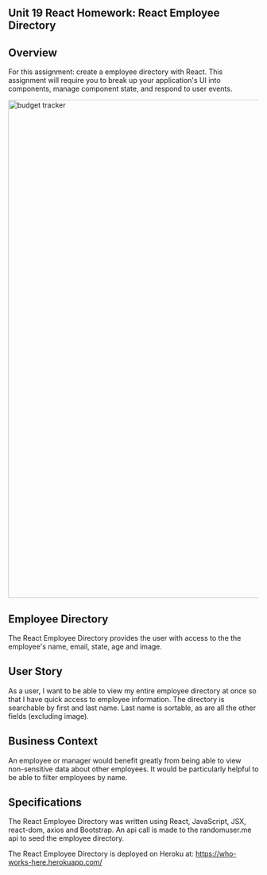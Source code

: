 ## Unit 19 React Homework: React Employee Directory

## Overview
For this assignment: create a employee directory with React. This assignment will require you to break up your application's UI into components, manage component state, and respond to user events.

<img width="1000" alt="budget tracker" src="https://github.com/ngalter/budget/blob/master/directory.png">

## Employee Directory 
The React Employee Directory provides the user with access to the the employee's name, email, state, age and image.

## User Story
As a user, I want to be able to view my entire employee directory at once so that I have quick access to employee information. The directory is searchable by first and last name.  Last name is sortable, as are all the other fields (excluding image).

## Business Context
An employee or manager would benefit greatly from being able to view non-sensitive data about other employees. It would be particularly helpful to be able to filter employees by name.

## Specifications
The React Employee Directory was written using React, JavaScript, JSX, react-dom, axios and Bootstrap.  An api call is made to the randomuser.me api to seed the employee directory.

The React Employee Directory is deployed on Heroku at: https://who-works-here.herokuapp.com/

